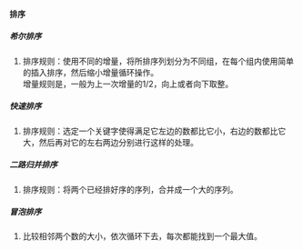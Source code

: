 #### 排序

##### 希尔排序

1. 排序规则：使用不同的增量，将所排序列划分为不同组，在每个组内使用简单的插入排序，然后缩小增量循环操作。  
   增量规则是，一般为上一次增量的1/2，向上或者向下取整。


##### 快速排序

1. 排序规则：选定一个关键字使得满足它左边的数都比它小，右边的数都比它大，然后再对它的左右两边分别进行这样的处理。

##### 二路归并排序

1. 排序规则：将两个已经排好序的序列，合并成一个大的序列。

##### 冒泡排序

1. 比较相邻两个数的大小，依次循环下去，每次都能找到一个最大值。